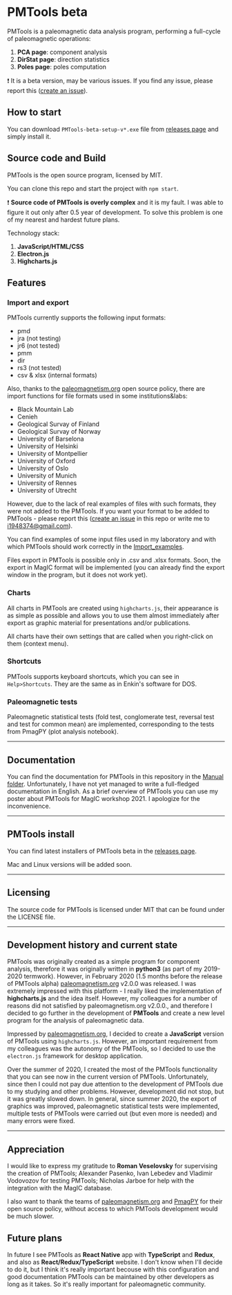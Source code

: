 # PMTools beta  

PMTools is a paleomagnetic data analysis program, performing a full-cycle of paleomagnetic operations: 
1. **PCA page**: component analysis
2. **DirStat page**: direction statistics
3. **Poles page**: poles computation
 
:exclamation: It is a beta version, may be various issues. If you find any issue, please report this ([create an issue](https://github.com/I194/PMTools/issues)).

How to start
---
You can download `PMTools-beta-setup-v*.exe` file from [releases page](https://github.com/I194/PMTools/releases) and simply install it.

Source code and Build
---
PMTools is the open source program, licensed by MIT. 

You can clone this repo and start the project with `npm start`.

:exclamation: **Source code of PMTools is overly complex** and it is my fault. I was able to figure it out only after 0.5 year of development. To solve this problem is one of my nearest and hardest future plans. 

Technology stack:
1. **JavaScript/HTML/CSS**
2. **Electron.js**
3. **Highcharts.js**

## Features

### Import and export

PMTools currently supports the following input formats: 
* pmd 
* jra (not testing) 
* jr6 (not tested) 
* pmm 
* dir 
* rs3 (not tested) 
* csv & xlsx (internal formats)

Also, thanks to the [paleomagnetism.org](https://paleomagnetism.org/) open source policy, there are import functions for file formats used in some institutions&labs:
* Black Mountain Lab
* Cenieh
* Geological Survay of Finland
* Geological Survay of Norway
* University of Barselona
* University of Helsinki
* University of Montpellier
* University of Oxford
* University of Oslo
* University of Munich
* University of Rennes
* University of Utrecht

However, due to the lack of real examples of files with such formats, they were not added to the PMTools. If you want your format to be added to PMTools - please report this ([create an issue](https://github.com/I194/PMTools/issues) in this repo or write me to i1948374@gmail.com).
 
You can find examples of some input files used in my laboratory and with which PMTools should work correctly  in the [Import_examples](https://github.com/I194/PMTools/tree/main/Import_examples).

Files export in PMTools is possible only in .csv and .xlsx formats. Soon, the export in MagIC format will be implemented (you can already find the export window in the program, but it does not work yet).

### Charts

All charts in PMTools are created using ```highcharts.js```, their appearance is as simple as possible and allows you to use them almost immediately after export as graphic material for presentations and/or publications. 

All charts have their own settings that are called when you right-click on them (context menu).

### Shortcuts

PMTools supports keyboard shortcuts, which you can see in `Help>Shortcuts`. They are the same as in Enkin's software for DOS.

### Paleomagnetic tests

Paleomagnetic statistical tests (fold test, conglomerate test, reversal test and test for common mean) are implemented, corresponding to the tests from PmagPY (plot analysis notebook).

---
## Documentation

You can find the documentation for PMTools in this repository in the [Manual folder](https://github.com/I194/PMTools/tree/main/Manual). Unfortunately, I have not yet managed to write a full-fledged documentation in English. As a brief overview of PMTools you can use my poster about PMTools for MagIC workshop 2021. I apologize for the inconvenience.

--- 
## PMTools install

You can find latest installers of PMTools beta in the [releases page](https://github.com/I194/PMTools/releases).

Mac and Linux versions will be added soon. 

---
## Licensing

The source code for PMTools is licensed under MIT that can be found under the LICENSE file.

---
## Development history and current state

PMTools was originally created as a simple program for component analysis, therefore it was originally written in **python3** (as part of my 2019-2020 termwork). However, in February 2020 (1.5 months before the release of PMTools alpha) [paleomagnetism.org](https://paleomagnetism.org/) v2.0.0 was released. I was extremely impressed with this platform - I really liked the implementation of **highcharts.js** and the idea itself. However, my colleagues for a number of reasons did not satisfied by paleomagnetism.org v2.0.0., and therefore I decided to go further in the development of **PMTools** and create a new level program for the analysis of paleomagnetic data.

Impressed by [paleomagnetism.org](https://paleomagnetism.org/), I decided to create a **JavaScript** version of PMTools using ```highcharts.js```. However, an important requirement from my colleagues was the autonomy of the PMTools, so I decided to use the ```electron.js``` framework for desktop application.

Over the summer of 2020, I created the most of the PMTools functionality that you can see now in the current version of PMTools. Unfortunately, since then I could not pay due attention to the development of PMTools due to my studying and other problems. However, development did not stop, but it was greatly slowed down. In general, since summer 2020, the export of graphics was improved, paleomagnetic statistical tests were implemented, multiple tests of PMTools were carried out (but even more is needed) and many errors were fixed.

---

## Appreciation 

I would like to express my gratitude to **Roman Veselovsky** for supervising the creation of PMTools; Alexander Pasenko, Ivan Lebedev and Vladimir Vodovozov for testing PMTools; 
Nicholas Jarboe for help with the integration with the MagIC database.

I also want to thank the teams of [paleomagnetism.org](https://paleomagnetism.org/) and [PmagPY](https://github.com/PmagPy/PmagPy) for their open source policy, without access to which PMTools development would be much slower.

Future plans
---

In future I see PMTools as **React Native** app with **TypeScript** and **Redux**, and also as **React/Redux/TypeScript** website. I don't know when I'll decide to do it, but I think it's really important becouse with this configuration and good documentation PMTools can be maintained by other developers as long as it takes. So it's really important for paleomagnetic community.

